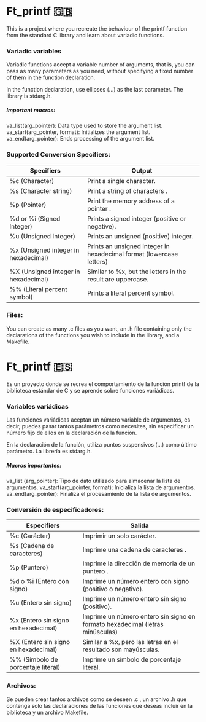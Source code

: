 # Ft_printf 🇬🇧
This is a project where you recreate the behaviour of the printf function from the standard C library and learn about variadic functions.

### Variadic variables
Variadic functions accept a variable number of arguments, that is, you can pass as many parameters as you need, without specifying a fixed number of them in the function declaration.

In the function declaration, use ellipses (...) as the last parameter.
The library is stdarg.h.

##### Important macros:
va_list(arg_pointer): Data type used to store the argument list.
va_start(arg_pointer, format): Initializes the argument list.
va_end(arg_pointer): Ends processing of the argument list.

### Supported Conversion Specifiers:
| Specifiers | Output |
| ------------ | ------------ |
| %c (Character) | Print a single character. | 
| %s (Character string) | Print a string of characters . |
| %p (Pointer) | Print the memory address of a pointer . | 
| %d or %i (Signed Integer) | Prints a signed integer (positive or negative).  |
| %u (Unsigned Integer) | Prints an unsigned (positive) integer.  |
| %x (Unsigned integer in hexadecimal) | Prints an unsigned integer in hexadecimal format (lowercase letters) |
| %X (Unsigned integer in hexadecimal) | Similar to %x, but the letters in the result are uppercase. |
| %% (Literal percent symbol) | Prints a literal percent symbol.  |

### Files:
You can create as many .c files as you want, an .h file containing only the declarations of the functions you wish to include in the library, and a Makefile.

# Ft_printf 🇪🇸
Es un proyecto donde se recrea el comportamiento de la función printf de la biblioteca estándar de C y se aprende sobre funciones variádicas.

### Variables variádicas
Las funciones variádicas aceptan un número variable de argumentos, es decir, puedes pasar tantos parámetros como necesites, sin especificar un número fijo de ellos en la declaración de la función.

En la declaración de la función, utiliza puntos suspensivos (...) como último parámetro.
La librería es stdarg.h.

##### Macros importantes:
va_list (arg_pointer): Tipo de dato utilizado para almacenar la lista de argumentos.
va_start(arg_pointer, format): Inicializa la lista de argumentos.
va_end(arg_pointer): Finaliza el procesamiento de la lista de argumentos.

### Conversión de especificadores:
| Especifiers  | Salida  |
| ------------ | ------------ |
| %c (Carácter)  | Imprimir un solo carácter.  |
| %s (Cadena de caracteres)  |  Imprime una cadena de caracteres . |
| %p (Puntero)  | Imprime la dirección de memoria de un puntero .  |
| %d o %i (Entero con signo)  | Imprime un número entero con signo (positivo o negativo).  |
| %u (Entero sin signo)  | Imprime un número entero sin signo (positivo).  |
| %x (Entero sin signo en hexadecimal)  |  Imprime un número entero sin signo en formato hexadecimal (letras minúsculas) |
|  %X (Entero sin signo en hexadecimal) |  Similar a %x, pero las letras en el resultado son mayúsculas. |
| %% (Símbolo de porcentaje literal)  | Imprime un símbolo de porcentaje literal.  |

### Archivos:
Se pueden crear tantos archivos como se deseen .c , un archivo .h que contenga solo las declaraciones de las funciones que deseas incluir en la biblioteca y un archivo Makefile.
